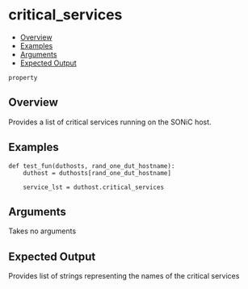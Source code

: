 # critical_services

- [Overview](#overview)
- [Examples](#examples)
- [Arguments](#arguments)
- [Expected Output](#expected-output)

`property`

## Overview
Provides a list of critical services running on the SONiC host.

## Examples
```
def test_fun(duthosts, rand_one_dut_hostname):
    duthost = duthosts[rand_one_dut_hostname]

    service_lst = duthost.critical_services
```

## Arguments
Takes no arguments

## Expected Output
Provides list of strings representing the names of the critical services
